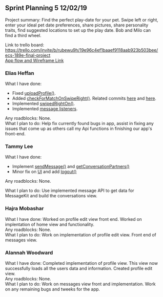 ## Sprint Planning 5 12/02/19

Project summary: Find the perfect play-date for your pet. Swipe left or right, enter your ideal pet date preferences, share pictures, share personality traits, find suggested locations to set up the play date. Bob and Milo can find a third wheel.

Link to trello board: https://trello.com/invite/b/rubewu9h/19e96c4ef1baaef9118aab923b503bee/ecs-189e-final-project  
[App flow and Wireframe Link](https://drive.google.com/open?id=14Jl4QUFf4HCzplrTsMw0kmbq-UGNcwXa)

### Elias Heffan
What I have done:
 - Fixed [uploadProfile()](https://github.com/ECS189E/project-f19-puptinder/commit/35a687a3dffdf54eeb13a725e2783072435184bd).
 - Added [checkForMatchOnSwipeRight()](https://github.com/ECS189E/project-f19-puptinder/commit/62dbbe237ede2f6d059b013eb4a6ea6df94727d9). Related commits [here](https://github.com/ECS189E/project-f19-puptinder/commit/0be315d16d1492136acfd3ebf4dcd26734779eee) and [here](https://github.com/ECS189E/project-f19-puptinder/commit/b20ba53f3de8ea6ad56348029a239c3d289f2c0a).
  - Implemented [swipedRightOn()](https://github.com/ECS189E/project-f19-puptinder/commit/7bf1b330ff8aa96a44be993e636a8ec10706324c).
  - Implemented [message listeners](https://github.com/ECS189E/project-f19-puptinder/commit/cd268889d29655e526aad04a035cbd68c7507fc7).
  
Any roadblocks: None.  
What I plan to do:  Help fix currently found bugs in app, assist in fixing any issues that come up as others call my Api functions in finishing our app's front-end.

### Tammy Lee
What I have done: 
- Implement [sendMessage()](https://github.com/ECS189E/project-f19-puptinder/commit/079dd861bb367d6b7376e99caa43b5b020fb4644) and [getConversationPartners()](https://github.com/ECS189E/project-f19-puptinder/commit/ad4ea863cfcc660cd19add10d5469d23d5775331) 
- Minor fix on [UI](https://github.com/ECS189E/project-f19-puptinder/commit/cd7da86a77b2e58964043f2722c8315b02f5e42d) and add [logout()](https://github.com/ECS189E/project-f19-puptinder/commit/0c0decb072feb3e16d8754f3193ef456051461df)

Any roadblocks: None.  

What I plan to do: Use implemented message API to get data for MessageKit and build the conversations view.

### Hajra Mobashar
What I have done: Worked on profile edit view front end. Worked on implentation of home view and functionality.  
Any roadblocks: None.  
What I plan to do: Work on implementation of profile edit view. Front end of messages view.  

### Alannah Woodward
What I have done: Completed implementation of profile view. This view now successfully loads all the users data and information. Created profile edit view.  
Any roadblocks: None.  
What I plan to do: Work on messages view front and implementation. Work on any remaining bugs and tweeks for the app.  

